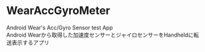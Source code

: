# WearAccGyroMeter
Android Wear's Acc/Gyro Sensor test App  
Android Wearから取得した加速度センサーとジャイロセンサーをHandheldに転送表示するアプリ
